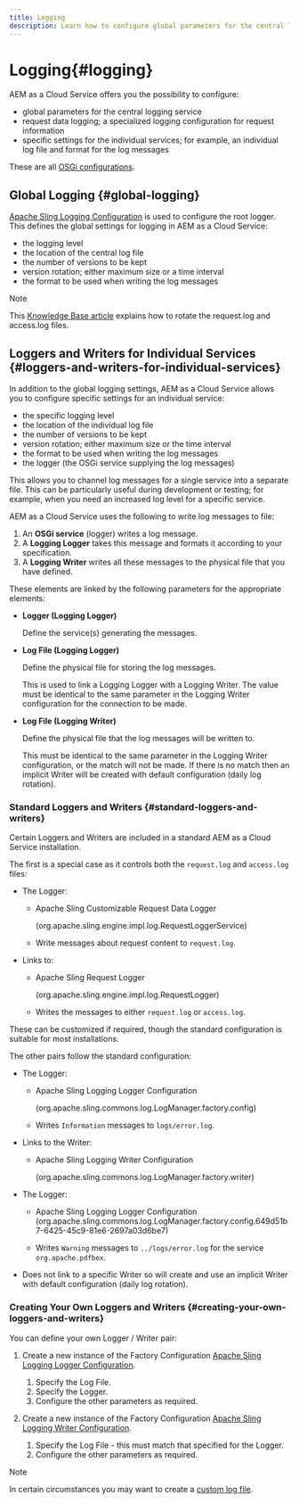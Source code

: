 ```yaml
---
title: Logging
description: Learn how to configure global parameters for the central logging service, specific settings for the individual services or how to request data logging.
---
```


# Logging{#logging}

AEM as a Cloud Service offers you the possibility to configure:

* global parameters for the central logging service
* request data logging; a specialized logging configuration for request information
* specific settings for the individual services; for example, an individual log file and format for the log messages

These are all [OSGi configurations](https://sling.apache.org/documentation/development/logging.html#user-configuration---osgi-based).

## Global Logging {#global-logging}

[Apache Sling Logging Configuration](https://sling.apache.org/documentation/development/logging.html#user-configuration---osgi-based) is used to configure the root logger. This defines the global settings for logging in AEM as a Cloud Service:

* the logging level
* the location of the central log file
* the number of versions to be kept
* version rotation; either maximum size or a time interval
* the format to be used when writing the log messages

>[!NOTE]
>
>This [Knowledge Base article](https://helpx.adobe.com/experience-manager/kb/HowToRotateRequestAndAccessLog.html) explains how to rotate the request.log and access.log files.

## Loggers and Writers for Individual Services {#loggers-and-writers-for-individual-services}

In addition to the global logging settings, AEM as a Cloud Service allows you to configure specific settings for an individual service:

* the specific logging level
* the location of the individual log file
* the number of versions to be kept
* version rotation; either maximum size or the time interval
* the format to be used when writing the log messages
* the logger (the OSGi service supplying the log messages)

This allows you to channel log messages for a single service into a separate file. This can be particularly useful during development or testing; for example, when you need an increased log level for a specific service.

AEM as a Cloud Service uses the following to write log messages to file:

1. An **OSGi service** (logger) writes a log message.
1. A **Logging Logger** takes this message and formats it according to your specification.
1. A **Logging Writer** writes all these messages to the physical file that you have defined.

These elements are linked by the following parameters for the appropriate elements:

* **Logger (Logging Logger)**

  Define the service(s) generating the messages.

* **Log File (Logging Logger)**

  Define the physical file for storing the log messages.

  This is used to link a Logging Logger with a Logging Writer. The value must be identical to the same parameter in the Logging Writer configuration for the connection to be made.

* **Log File (Logging Writer)**

  Define the physical file that the log messages will be written to.

  This must be identical to the same parameter in the Logging Writer configuration, or the match will not be made. If there is no match then an implicit Writer will be created with default configuration (daily log rotation).

### Standard Loggers and Writers {#standard-loggers-and-writers}

Certain Loggers and Writers are included in a standard AEM as a Cloud Service installation.

The first is a special case as it controls both the `request.log` and `access.log` files:

* The Logger:

    * Apache Sling Customizable Request Data Logger

      (org.apache.sling.engine.impl.log.RequestLoggerService)

    * Write messages about request content to `request.log`.

* Links to:

    * Apache Sling Request Logger

      (org.apache.sling.engine.impl.log.RequestLogger)

    * Writes the messages to either `request.log` or `access.log`.

These can be customized if required, though the standard configuration is suitable for most installations.

The other pairs follow the standard configuration:

* The Logger:

    * Apache Sling Logging Logger Configuration

      (org.apache.sling.commons.log.LogManager.factory.config)

    * Writes `Information` messages to `logs/error.log`.

* Links to the Writer:

    * Apache Sling Logging Writer Configuration

      (org.apache.sling.commons.log.LogManager.factory.writer)

* The Logger:

    * Apache Sling Logging Logger Configuration
      (org.apache.sling.commons.log.LogManager.factory.config.649d51b7-6425-45c9-81e6-2697a03d6be7)

    * Writes `Warning` messages to `../logs/error.log` for the service `org.apache.pdfbox`.

* Does not link to a specific Writer so will create and use an implicit Writer with default configuration (daily log rotation).

### Creating Your Own Loggers and Writers {#creating-your-own-loggers-and-writers}

You can define your own Logger / Writer pair:

1. Create a new instance of the Factory Configuration [Apache Sling Logging Logger Configuration](https://sling.apache.org/documentation/development/logging.html#user-configuration---osgi-based).

    1. Specify the Log File.
    1. Specify the Logger.
    1. Configure the other parameters as required.

1. Create a new instance of the Factory Configuration [Apache Sling Logging Writer Configuration](https://sling.apache.org/documentation/development/logging.html#user-configuration---osgi-based).

    1. Specify the Log File - this must match that specified for the Logger.
    1. Configure the other parameters as required.

>[!NOTE]
>
>In certain circumstances you may want to create a [custom log file](/help/sites-deploying/monitoring-and-maintaining.md#create-a-custom-log-file).